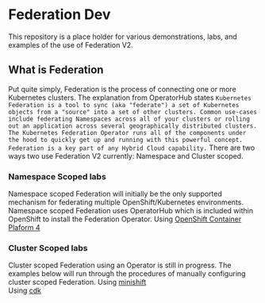 # Federation Dev
This repository is a place holder for various demonstrations, labs, and examples
of the use of Federation V2.

## What is Federation
Put quite simply, Federation is the process of connecting one or more Kubernetes clusters. The explanation from OperatorHub states
``
Kubernetes Federation is a tool to sync (aka "federate") a set of Kubernetes objects from a "source" into a set of other clusters. Common use-cases include federating Namespaces across all of your clusters or rolling out an application across several geographically distributed clusters. The Kubernetes Federation Operator runs all of the components under the hood to quickly get up and running with this powerful concept. Federation is a key part of any Hybrid Cloud capability.
``
There are two ways two use Federation V2 currently: Namespace and Cluster scoped.

### Namespace Scoped labs
Namespace scoped Federation will initially be the only supported mechanism for federating
multiple OpenShift/Kubernetes environments. Namespace scoped Federation uses OperatorHub
which is included within OpenShift to install the Federation Operator.
Using [OpenShift Container Plaform 4](./README-ocp4.md)

### Cluster Scoped labs
Cluster scoped Federation using an Operator is still in progress. The examples below
will run through the procedures of manually configuring cluster scoped Federation.
Using [minishift](./README-minishift.md)<br/>
Using [cdk](./README-minishift.md)
